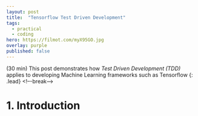 ```yaml
---
layout: post
title:  "Tensorflow Test Driven Development"
tags:
  - practical
  - coding
hero: https://filmot.com/myX95GO.jpg
overlay: purple
published: false
---
```

(30 min) This post demonstrates how *Test Driven Development (TDD)* applies to
developing Machine Learning frameworks such as Tensorflow
{: .lead}
<!–-break-–>

# 1. Introduction

